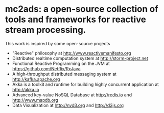 mc2ads: a open-source collection of tools and frameworks for reactive stream processing.
======

This work is inspired by some open-source projects
- "Reactive" philosophy at http://www.reactivemanifesto.org
- Distributed realtime computation system at http://storm-project.net
- Functional Reactive Programming on the JVM at https://github.com/Netflix/RxJava
- A high-throughput distributed messaging system at http://kafka.apache.org
- Akka is a toolkit and runtime for building highly concurrent application at http://akka.io
- Advanced key-value NoSQL Database at http://redis.io and http://www.mapdb.org
- Data Visualization at http://nvd3.org and http://d3js.org
